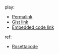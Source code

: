 play: 
- [Permalink](https://play.rust-lang.org/?version=stable&mode=debug&edition=2021&gist=b5cc7b907e0fd098985383a93732e9d2)
- [Gist link](https://gist.github.com/rust-play/b5cc7b907e0fd098985383a93732e9d2)
- [Embedded code link](https://play.rust-lang.org/?version=stable&mode=debug&edition=2021&code=%2F%2F%21+A+simple+implementation+of+the+Y+Combinator%3A%0A%2F%2F%21+%CE%BBf.%28%CE%BBn.nn%29%28%CE%BBn.f%28nn%29%29%0A%2F%2F%21+%3C%3D%3E+%CE%BBf.%28%CE%BBn.f%28nn%29%29%28%CE%BBn.f%28nn%29%29%0A%2F%2F%21+%0A%0A%2F%2F%2F+A+function+type+that+takes+its+own+type+as+an+input+is+an+infinite+recursive+type.%0A%2F%2F%2F+We+introduce+the+%22Apply%22+trait%2C+which+will+allow+us+to+have+an+input+with+the+same+type+as+self%2C+and+break+the+recursion.%0A%2F%2F%2F+The+input+is+going+to+be+a+trait+object+that+implements+the+desired+function+in+the+interface.%0A%2F%2F%2F+%0Atrait+Apply+%3CT%2C+R%3E+%0A%7B%0A%09fn+apply+%0A%09%28%26self%2C+f%3A+%26dyn+Apply+%3CT%2C+R%3E%2C+t%3A+T%29+%0A%09%09-%3E+R+%3B%0A%7D%0A%0A%2F%2F%2F+If+we+were+to+pass+in+self+as+f%2C+we+get%3A%0A%2F%2F%2F+%CE%BBf.%CE%BBt.sft%0A%2F%2F%2F+%3D%3E+%CE%BBs.%CE%BBt.sst+%5Bs%2Ff%5D%0A%2F%2F%2F+%3D%3E+%CE%BBs.ss%0A%2F%2F%2F+%0Aimpl+%3CT%2C+R%2C+F%3E+Apply+%3CT%2C+R%3E+for+F+%0Awhere+F%3A+%0A%09Fn+%28%26dyn+Apply+%3CT%2C+R%3E%2C+T%29+-%3E+R+%0A%7B%0A%09fn+apply+%0A%09%28%26self%2C+f%3A+%26dyn+Apply+%3CT%2C+R%3E%2C+t%3A+T%29+%0A%09%09-%3E+R+%0A%09%7B+self+%28f%2C+t%29+%7D%0A%7D%0A%0A%2F%2F%2F+%28%CE%BBt%28%CE%BBn.%28%CE%BBy.nny%29%29%28%CE%BBn.%28%CE%BBy.f%28%CE%BBz.nnz%29y%29%29%29t%0A%2F%2F%2F+%3D%3E+%28%CE%BBn.nn%29%28%CE%BBn.f%28nn%29%29%0A%2F%2F%2F+%3D%3E+Yf%0A%2F%2F%2F+%0Afn+fixedpoint+%3CT%2C+R%3E+%0A%28f%3A+impl+Fn+%28%26dyn+Fn+%28T%29+-%3E+R%2C+T%29+-%3E+R%29+%0A%09-%3E+impl+Fn+%28T%29+-%3E+R+%0A%7B%0A%09move+%7Ct%7C+%0A%09%09%0A%09%09%28+%26%7Cn%3A+%26dyn+Apply+%3CT%2C+R%3E%2C+fixedpoint%7C+%0A%09%09++%09n.apply+%28n%2C+fixedpoint%29+%29+%0A%09%09%0A%09%09%28+%26%7Cn%3A+%26dyn+Apply+%3CT%2C+R%3E%2C+fixedpoint%7C+%0A%09%09++%09f+%28%26%7Cz%7C+n.apply+%28n%2C+z%29%2C+fixedpoint%29%0A%09%09%2C+t%29%0A%7D%0A%0A%0A%2F%2F%2F+Use%0A%2F%2F%2F+%0Afn+main+%28%29+%0A%7B%0A%09%2F*+Factorial+of+n.+*%2F+%0A%09let+factorial+%3D+fixedpoint+%0A%09%28%0A%09%09%7C+fac%3A+%26dyn+Fn+%28usize%29+-%3E+usize%0A%09%09%2C+n%0A%09%09%7C+%0A%09%09%09if+n+%3D%3D+0+%7B+1+%7D+%0A%09%09%09else+%7B+n+*+fac+%28n+-+1%29+%7D%0A%09%09%29+%3B%0A%09%0A%09%2F*+nth+Fibonacci+number.+*%2F+%0A%09let+fibonacci+%3D+fixedpoint+%0A%09%28%0A%09%09%7C+fib%3A+%26dyn+Fn+%28%28usize%2C+usize%2C+usize%2C+%29%29+-%3E+usize%0A%09%09%2C+%28x%2C+y%2C+n%2C+%29%0A%09%09%7C+%0A%09%09%09match+n+%0A%09%09%09%7B%0A%09%09%09%090+%3D%3E+x%2C+%0A%09%09%09%091+%3D%3E+y%2C+%0A%09%09%09%09_+%3D%3E+fib+%28%28y%2C+x+%2B+y%2C+n+-+1%2C+%29%29%2C+%0A%09%09%09%7D%0A%09%09%29+%3B%0A%09%0A%09%2F*+Drive+function.+*%2F%0A%09let+n+%3D+10+%3B%0A%09println%21+%28%22factorial+%28%7B%7D%29+%3D+%7B%7D%22%2C+n%2C+factorial+%28n%29%29%3B+%2F*+factorial+%2810%29+%3D+3628800+*%2F%0A%09println%21+%28%22fibonacci+%281%2C+1%2C+%7B%7D%29+%3D+%7B%7D%22%2C+n%2C+fibonacci+%28%281%2C+1%2C+n%2C+%29%29%29%3B+%2F*+fibonacci+%281%2C+1%2C+10%29+%3D+89+*%2F%0A%7D)


ref: 
- [Rosettacode](https://rosettacode.org/wiki/Y_combinator#Rust)

